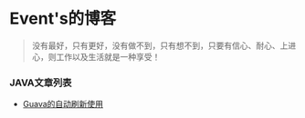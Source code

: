 Event's的博客
======
> 没有最好，只有更好，没有做不到，只有想不到，只要有信心、耐心、上进心，则工作以及生活就是一种享受！

### JAVA文章列表

* [Guava的自动刷新使用](http://blog.csdn.net/LK10207160511/article/category/6022535)
